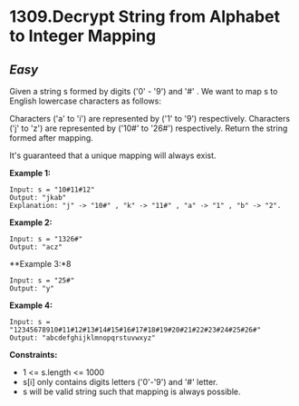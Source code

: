 1309.Decrypt String from Alphabet to Integer Mapping
==========

*Easy*
----------

Given a string s formed by digits ('0' - '9') and '#' . We want to map s to English lowercase characters as follows:

Characters ('a' to 'i') are represented by ('1' to '9') respectively.
Characters ('j' to 'z') are represented by ('10#' to '26#') respectively. 
Return the string formed after mapping.

It's guaranteed that a unique mapping will always exist.

**Example 1:**

    Input: s = "10#11#12"
    Output: "jkab"
    Explanation: "j" -> "10#" , "k" -> "11#" , "a" -> "1" , "b" -> "2".

**Example 2:**

    Input: s = "1326#"
    Output: "acz"

**Example 3:*8

    Input: s = "25#"
    Output: "y"

**Example 4:**

    Input: s = "12345678910#11#12#13#14#15#16#17#18#19#20#21#22#23#24#25#26#"
    Output: "abcdefghijklmnopqrstuvwxyz"

**Constraints:**

* 1 <= s.length <= 1000
* s[i] only contains digits letters ('0'-'9') and '#' letter.
* s will be valid string such that mapping is always possible.